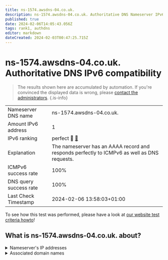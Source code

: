 ```yaml
---
title: ns-1574.awsdns-04.co.uk.
description: ns-1574.awsdns-04.co.uk. Authoritative DNS Nameserver IPv6 compatibility
published: true
date: 2024-02-06T14:05:43.056Z
tags: rank1, authdns
editor: markdown
dateCreated: 2024-02-03T00:47:25.715Z
---
```


# ns-1574.awsdns-04.co.uk. Authoritative DNS IPv6 compatibility

> The results shown here are accumulated by automation. If you're convinced the displayed data is wrong, please [contact the administrators](/howto/chat). 
{.is-info}




|   |   |
| - | - |
| Nameserver DNS name | ns-1574.awsdns-04.co.uk.
| Amount IPv6 address | 1
| IPv6 ranking | perfect :1st_place_medal: [🔗](/howto/ranking) |
| Explanation | The nameserver has an AAAA record and responds perfectly to ICMPv6 as well as DNS requests. |
| ICMPv6 success rate | 100%|
| DNS query success rate | 100% |
| Last Check Timestamp | 2024-02-06 13:58:03+01:00 |

To see how this test was performed, please have a look at [our website test criteria howto](/howto/testcriteria/authdns)!


## What is ns-1574.awsdns-04.co.uk. about?




<details>
<summary>Nameserver's IP addresses</summary>

2600:9000:5306:2600::1

</details>



<details>
<summary>Associated domain names</summary>

tiktok.com

</details>
